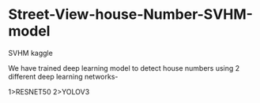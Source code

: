 # Street-View-house-Number-SVHM-model
SVHM kaggle 

We have trained deep learning model to detect house numbers using 2 different deep learning networks-

1>RESNET50
2>YOLOV3
